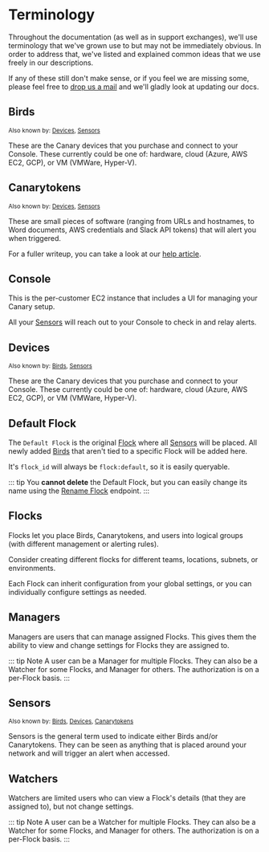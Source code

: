 # Terminology

Throughout the documentation (as well as in support exchanges), we'll use terminology that we've grown use to but may not be immediately obvious. In order to address that, we've listed and explained common ideas that we use freely in our descriptions.

If any of these still don't make sense, or if you feel we are missing some, please feel free to [drop us a mail](mailto:support@canary.tools) and we'll gladly look at updating our docs.

## Birds

<sub>Also known by: [Devices](#devices), [Sensors](#sensors)</sub>

These are the Canary devices that you purchase and connect to your Console. These currently could be one of: hardware, cloud (Azure, AWS EC2, GCP), or VM (VMWare, Hyper-V).

## Canarytokens

<sub>Also known by: [Devices](#devices), [Sensors](#sensors)</sub>

These are small pieces of software (ranging from URLs and hostnames, to Word documents, AWS credentials and Slack API tokens) that will alert you when triggered.

For a fuller writeup, you can take a look at our [help article](https://canary.tools/help/canarytokens).

## Console

This is the per-customer EC2 instance that includes a UI for managing your Canary setup.

All your [Sensors](#sensors) will reach out to your Console to check in and relay alerts.

## Devices

<sub>Also known by: [Birds](#birds), [Sensors](#sensors)</sub>

These are the Canary devices that you purchase and connect to your Console. These currently could be one of: hardware, cloud (Azure, AWS EC2, GCP), or VM (VMWare, Hyper-V).

## Default Flock

The `Default Flock` is the original [Flock](#flocks) where all [Sensors](#sensors) will be placed. All newly added [Birds](#birds) that aren't tied to a specific Flock will be added here.

It's `flock_id` will always be `flock:default`, so it is easily queryable.

::: tip
You **cannot delete** the Default Flock, but you can easily change its name using the [Rename Flock](/flocks/actions.html#rename-flock) endpoint.
:::

## Flocks

Flocks let you place Birds, Canarytokens, and users into logical groups (with different management or alerting rules).

Consider creating different flocks for different teams, locations, subnets, or environments.

Each Flock can inherit configuration from your global settings, or you can individually configure settings as needed.

## Managers

Managers are users that can manage assigned Flocks. This gives them the ability to view and change settings for Flocks they are assigned to.


::: tip Note
A user can be a Manager for multiple Flocks. They can also be a Watcher for some Flocks, and Manager for others. The authorization is on a per-Flock basis.
:::

## Sensors

<sub>Also known by: [Birds](#sensors), [Devices](#devices), [Canarytokens](#canarytokens)</sub>

Sensors is the general term used to indicate either Birds and/or Canarytokens.  They can be seen as anything that is placed around your network and will trigger an alert when accessed.

## Watchers

Watchers are limited users who can view a Flock's details (that they are assigned to), but not change settings.

::: tip Note
A user can be a Watcher for multiple Flocks. They can also be a Watcher for some Flocks, and Manager for others. The authorization is on a per-Flock basis.
:::